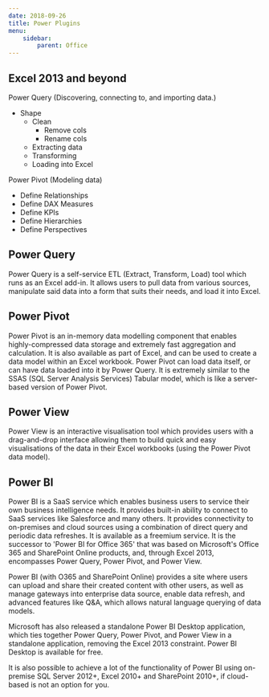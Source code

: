 ```yaml
---
date: 2018-09-26
title: Power Plugins
menu:
    sidebar:
        parent: Office
---
```



## Excel 2013 and beyond
Power Query (Discovering, connecting to, and importing data.)
- Shape
    + Clean
        + Remove cols
        + Rename cols
    + Extracting data
    + Transforming
    + Loading into Excel


Power Pivot (Modeling data)
- Define Relationships
- Define DAX Measures
- Define KPIs
- Define Hierarchies
- Define Perspectives




## Power Query
Power Query is a self-service ETL (Extract, Transform, Load) tool which runs as an Excel add-in. It allows users to pull data from various sources, manipulate said data into a form that suits their needs, and load it into Excel.

## Power Pivot
Power Pivot is an in-memory data modelling component that enables highly-compressed data storage and extremely fast aggregation and calculation. It is also available as part of Excel, and can be used to create a data model within an Excel workbook. Power Pivot can load data itself, or can have data loaded into it by Power Query. It is extremely similar to the SSAS (SQL Server Analysis Services) Tabular model, which is like a server-based version of Power Pivot.

## Power View
Power View is an interactive visualisation tool which provides users with a drag-and-drop interface allowing them to build quick and easy visualisations of the data in their Excel workbooks (using the Power Pivot data model).

## Power BI
Power BI is a SaaS service which enables business users to service their own business intelligence needs. It provides built-in ability to connect to SaaS services like Salesforce and many others. It provides connectivity to on-premises and cloud sources using a combination of direct query and periodic data refreshes. It is available as a freemium service. It is the successor to 'Power BI for Office 365' that was based on Microsoft's Office 365 and SharePoint Online products, and, through Excel 2013, encompasses Power Query, Power Pivot, and Power View.

Power BI (with O365 and SharePoint Online) provides a site where users can upload and share their created content with other users, as well as manage gateways into enterprise data source, enable data refresh, and advanced features like Q&A, which allows natural language querying of data models.

Microsoft has also released a standalone Power BI Desktop application, which ties together Power Query, Power Pivot, and Power View in a standalone application, removing the Excel 2013 constraint. Power BI Desktop is available for free.

It is also possible to achieve a lot of the functionality of Power BI using on-premise SQL Server 2012+, Excel 2010+ and SharePoint 2010+, if cloud-based is not an option for you.